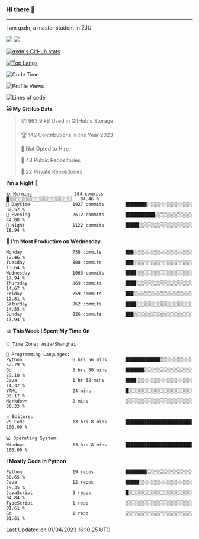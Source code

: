### Hi there 👋
---

I am qxdn, a master student in ZJU

[![](https://img.shields.io/badge/blog-qxdn-brightgreen?style=for-the-badge&logo=hexo)](https://qianxu.run) [![](https://img.shields.io/badge/bilibili-qxdn-ff69b4?style=for-the-badge&logo=Bilibili)](https://space.bilibili.com/11674667)


[![qxdn's GitHub stats](https://github-readme-stats.vercel.app/api?username=qxdn&count_private=true&show_icons=true)](https://github.com/qxdn)

[![Top Langs](https://github-readme-stats.vercel.app/api/top-langs/?username=qxdn&layout=compact)](https://github.com/qxdn)

<!--START_SECTION:waka-->
![Code Time](http://img.shields.io/badge/Code%20Time-943%20hrs%2027%20mins-blue)

![Profile Views](http://img.shields.io/badge/Profile%20Views-0-blue)

![Lines of code](https://img.shields.io/badge/From%20Hello%20World%20I%27ve%20Written-10.3%20million%20lines%20of%20code-blue)

**🐱 My GitHub Data** 

> 📦 963.9 kB Used in GitHub's Storage 
 > 
> 🏆 142 Contributions in the Year 2023
 > 
> 🚫 Not Opted to Hire
 > 
> 📜 48 Public Repositories 
 > 
> 🔑 22 Private Repositories 
 > 
**I'm a Night 🦉** 

```text
🌞 Morning                264 commits         █░░░░░░░░░░░░░░░░░░░░░░░░   04.46 % 
🌆 Daytime                1927 commits        ████████░░░░░░░░░░░░░░░░░   32.52 % 
🌃 Evening                2612 commits        ███████████░░░░░░░░░░░░░░   44.08 % 
🌙 Night                  1122 commits        █████░░░░░░░░░░░░░░░░░░░░   18.94 % 
```
📅 **I'm Most Productive on Wednesday** 

```text
Monday                   738 commits         ███░░░░░░░░░░░░░░░░░░░░░░   12.46 % 
Tuesday                  808 commits         ███░░░░░░░░░░░░░░░░░░░░░░   13.64 % 
Wednesday                1063 commits        ████░░░░░░░░░░░░░░░░░░░░░   17.94 % 
Thursday                 869 commits         ████░░░░░░░░░░░░░░░░░░░░░   14.67 % 
Friday                   759 commits         ███░░░░░░░░░░░░░░░░░░░░░░   12.81 % 
Saturday                 862 commits         ████░░░░░░░░░░░░░░░░░░░░░   14.55 % 
Sunday                   826 commits         ███░░░░░░░░░░░░░░░░░░░░░░   13.94 % 
```


📊 **This Week I Spent My Time On** 

```text
🕑︎ Time Zone: Asia/Shanghai

💬 Programming Languages: 
Python                   6 hrs 56 mins       █████████████░░░░░░░░░░░░   52.79 % 
Go                       3 hrs 50 mins       ███████░░░░░░░░░░░░░░░░░░   29.18 % 
Java                     1 hr 52 mins        ████░░░░░░░░░░░░░░░░░░░░░   14.32 % 
YAML                     24 mins             █░░░░░░░░░░░░░░░░░░░░░░░░   03.17 % 
Markdown                 2 mins              ░░░░░░░░░░░░░░░░░░░░░░░░░   00.33 % 

🔥 Editors: 
VS Code                  13 hrs 8 mins       █████████████████████████   100.00 % 

💻 Operating System: 
Windows                  13 hrs 8 mins       █████████████████████████   100.00 % 
```

**I Mostly Code in Python** 

```text
Python                   19 repos            ████████░░░░░░░░░░░░░░░░░   30.65 % 
Java                     12 repos            █████░░░░░░░░░░░░░░░░░░░░   19.35 % 
JavaScript               3 repos             █░░░░░░░░░░░░░░░░░░░░░░░░   04.84 % 
TypeScript               1 repo              ░░░░░░░░░░░░░░░░░░░░░░░░░   01.61 % 
Go                       1 repo              ░░░░░░░░░░░░░░░░░░░░░░░░░   01.61 % 
```




 Last Updated on 01/04/2023 16:10:25 UTC
<!--END_SECTION:waka-->

<!--
**qxdn/qxdn** is a ✨ _special_ ✨ repository because its `README.md` (this file) appears on your GitHub profile.

Here are some ideas to get you started:

- 🔭 I’m currently working on ...
- 🌱 I’m currently learning ...
- 👯 I’m looking to collaborate on ...
- 🤔 I’m looking for help with ...
- 💬 Ask me about ...
- 📫 How to reach me: ...
- 😄 Pronouns: ...
- ⚡ Fun fact: ...
-->
